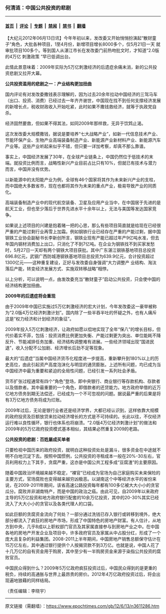 ### 何清涟：中国公共投资的悲剧

---

#### [首页](../../../..?n3611286) &nbsp;|&nbsp; [评论](../../../../../epoch-comment?n3611286) &nbsp;|&nbsp; [专题](../../../../../epoch-special?n3611286) &nbsp;|&nbsp; [禁闻](../../../../../epoch-news?n3611286) &nbsp;|&nbsp; [禁书](../../../../../books?n3611286) &nbsp;|&nbsp; [翻墙](https://github.com/gfw-breaker/nogfw/blob/master/README.md?n3611286)


<div class="post_content" id="artbody" itemprop="articleBody">
 <!-- article content begin -->
 <p>
  【大纪元2012年06月13日讯】今年年初以来，发改委又开始悄悄扮演起“散财童子”角色，大批各种项目，1至4月份，新增项目增长8000多个，仅5月21日一天 就审批项目100多个。等到国人从湛江市长在发改委门前热吻批文时，才知道“2.0版的4万亿
  <ok href="https://www.epochtimes.com/gb/tag/%E5%88%BA%E6%BF%80%E6%94%BF%E7%AD%96.html">
   刺激政策
  </ok>
  ”早已低调出台。
 </p>
 <p>
  此情此景意味着：2009年实际为5万亿刺激经济的后遗症余痛未消，新的公共投资悲剧又拉开大幕。
 </p>
 <p>
  <b>
   公共投资滥用的悲剧之一：产业结构更加扭曲
  </b>
 </p>
 <p>
  国内评论有对发改委撒钱表示理解的，因为过去20余年拉动中国经济的三驾马车（出口、投资、消费）已经过去一年齐齐谢世，中国现在找不到任何支撑经济发展的新增长点，税收财政收入开始吃紧，此时如果不撒钱救经济，就等于执政党自杀。
 </p>
 <p>
  经济固然要救，但如果不得其法，如同2009年那样救，无异于饮鸩止渴。
 </p>
 <p>
  这次发改委大规模撒钱，据说是要培养“七大战略产业”，如新一代信息技术产业、节能环保产业、生物产业高端装备制造产业、新能源产业新材料产业、新能源汽车产业等。这些产业听起来似乎不错，但只要一详加考察，却真不那么靠谱。
 </p>
 <p>
  事实上，中国经济发展了30年，在全球产业链条上，中国仍然位于低技术的末端。就投资比例而言，战略性新兴产业目前占比只有10%，但就已有技术与潜力而言，中国并没有优势。
 </p>
 <p>
  以新能源中的太阳能产业为例，全球有46个国家将其作为未来新兴产业的支柱，而中国绝大多数省市，现在也都将其作为未来的重点产业，极易导致产业的同质化。
 </p>
 <p>
  高端装备制造产业中的现代航空装备、卫星及应用产业当中，在中国居于先进的是航天工业，但也至少落后于世界先进水平十余年以上，无法与美国等发达国家竞争。
 </p>
 <p>
  如果说上述项目的兴建是抱着赌一把的心思，那么有些项目简直就是给现在已经很严重的产能过剩行业再雪上加霜。例如钢铁行业已经存在严重的产能过剩，据中国钢铁工业协会副秘书长李新创所言，钢铁业现有产能已超过年产9亿吨水准，但去年国内钢材消费加上出口，只消化了不到7亿吨。在企业为钢铁找不到买家发愁时，5月27日一天却有两个钢铁大项目获批。其中广东湛江钢铁基地项目总投资696.8亿元，武钢广西防城港钢铁基地项目总投资为639.9亿元，合计投资超过1300亿元——这种重复建设，正好与发改委自身强调“大力调整产 业结构、淘汰落后产能，转变经济发展方式、实施双转移战略”相悖。
 </p>
 <p>
  以上分析，可以说明一点，由发改委充当“散财童子”启动公共投资，只会使中国的经济结构更加扭曲。
 </p>
 <p>
  <b>
   2009年的后遗症将会重现
  </b>
 </p>
 <p>
  由于2009年中国已实施过5万亿刺激经济的宏大计划，今年发改委这一豪举被称为“2.0版4万亿经济刺激计划”。国内除了一些半吞半吐的怀疑之外，也有人痛斥这是“权力经济和计划经济的象征”。
 </p>
 <p>
  2009年投入5万亿刺激经济，让政府如愿以偿地实现了全年“保八”的增长目标，但代价着实不菲，包括：投资消费比例更加失衡、产能过剩更为突出、单位能耗不降反升、节能减排任务加重、经济结构调整难有进展。一些经济领域出现“国进民退”，收入分配不公加剧、经济增长后劲不足等现象。
 </p>
 <p>
  最大的“后遗症”当属中国经济货币化程度进一步提高，重新攀升到180%以上的历史高位，由此引起资产高度泡沫化与明显的通货膨胀。上述所有问题，均已成为当中国经济中最为重要和紧迫的全局性问题，已经引发一系列社会矛盾。
 </p>
 <p>
  货币扩张过程通常有四个“角色”登场，即中央银行、商业银行等存款机构、存款者以及借款者。其中最重要的一个角色，即借款者的还贷能力。地方政府举借的近万亿地方债务到期无法偿还，已经成为一个不可忽视的问题。据说最严重的后果是将有3万亿地方债务将成为烂账。
 </p>
 <p>
  2009年过后，无论是银行业者还是经济学界，大都已经认识到，这样依靠大规模的政府投资及巨额放贷来拉动经济增长的方式是不可持续的。长此以往，不仅经济运行难以良性循环，银行也体系也将崩溃。“2.0版4万亿经济刺激计划”的做法和2009年的5万亿政府投资模式基本相似，其结果必然重复2009的老路。
 </p>
 <p>
  <b>
   公共投资的悲剧：百姓屡成买单者
  </b>
 </p>
 <p>
  只要检视中国历来的政府投资，就明白这种投资处处是漏斗，很多资金在中途就不明不白地沉淀下去。按照中国惯例，公共投资的寻租成本一般在20%-30左右，官员利用权力上下其手，贪腐严重，这亦是中国公共工程多成“豆腐渣”的主要原因。
 </p>
 <p>
  随着中国政治环境越来越不稳定，“裸官”已经成为官场为自己家庭购买未来保险的主要方式，官场腐败也变得越来越穷凶极恶。以湖南这个中等经济水平的省份来说，在2009-2011年期间，该省高速公路投资每年都有100多亿被大大小小的贪官瓜分。腐败并非湖南特产，而是中国的政治之癌。由此可见，自2009年以来政府主导的5万亿投资和地方政府银行配套的10余万亿投资，其中的20-30%其实已经流入了大大小小的贪官以及各类代理人的口袋。
 </p>
 <p>
  如此巨额的贪腐资金流向了何处？一部分通过洗钱已存入银行或转移到境外，绝大部分都流入了疯狂的房地产市场，形成了中国特色的房地产财富。有人估计，从地方到中央，几乎8成以上职权部门官员及其家属直接参与到房地产业之中。在中国各地的房地产开发企业及项目中，许多政府官员及家属从中占股分红，形成了一个庞大且复杂的利益集团。2008-2011上半年期间，中国房地产销售总额保守估计在15万亿左右，其中通过银行提供个人按揭贷款不到3万亿。也就是说，中国人花了十几万亿的自有资金用于购房，其中至少有一半购房资金来源于染指公共投资的腐败官员。
 </p>
 <p>
  中国民众得到什么？2009年5万亿政府疯狂投资过后，中国民众得到的是更重的税负，持续的高通胀与世界上最昂贵的房价。2012年4万亿政府投资过后，将会出现遍地狼藉的同样结局。
 </p>
 <p>
  （责任编辑：李晓宇）
 </p>
 <!-- article content end -->
 <div id="below_article_ad">
 </div>
</div>


---

原文链接（需翻墙）：https://www.epochtimes.com/gb/12/6/13/n3611286.htm